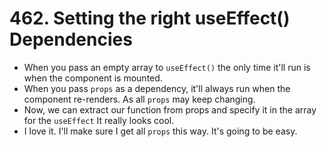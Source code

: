 # 462. Setting the right useEffect() Dependencies
- When you pass an empty array to `useEffect()` the only time it'll run is when the component is mounted.
- When you pass `props` as a dependency, it'll always  run when the component re-renders. As all `props` may keep changing.
- Now, we can extract our function from props and specify it in the array for the `useEffect` It really looks cool.
- I love it. I'll make sure I get all `props` this way. It's going to be easy.  